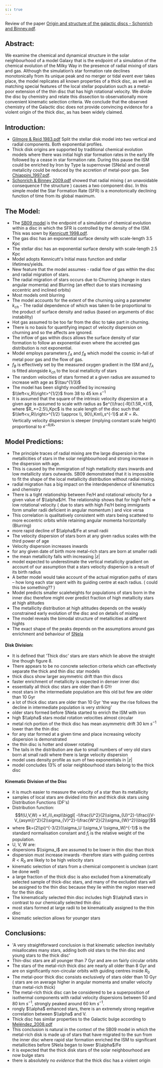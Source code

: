 ```yaml
---
s:: true
---
```

Review of the paper [Origin and structure of the galactic discs - Schonrich and Binney.pdf](../../../../PDFs/Origin%20and%20structure%20of%20the%20galactic%20discs%20-%20Schonrich%20and%20Binney.pdf). 

## Abstract:

We examine the chemical and dynamical structure in the solar neighbourhood of a model Galaxy that is the endpoint of a simulation of the chemical evolution of the Milky Way in the presence of radial mixing of stars and gas. Although the simulation’s star formation rate declines monotonically from its unique peak and no merger or tidal event ever takes place, the model replicates all known properties of a thick disc, as well as matching special features of the local stellar population such as a metal-poor extension of the thin disc that has high rotational velocity. We divide the disc by chemistry and relate this dissection to observationally more convenient kinematic selection criteria. We conclude that the observed chemistry of the Galactic disc does not provide convincing evidence for a violent origin of the thick disc, as has been widely claimed.

## Introduction:

- [Gilmore & Reid 1983.pdf](../../../../PDFs/Gilmore%20&%20Reid%201983.pdf) Split the stellar disk model into two vertical and radial components. Both exponential profiles.
- Thick disk origins are supported by traditional chemical evolution models where there was initial high star formation rates in the early life followed by a cease in star formation rate. During this pause the ISM could be enriched by Iron by Type Ia supernovae (SNeIa) and overall metalicity could be reduced by the accretion of metal-poor gas. See [Chiappini_1997.pdf](../../../../PDFs/Chiappini_1997.pdf). 
- [Schonrich & Binney 2009.pdf](../../../../PDFs/Schonrich%20&%20Binney%202009.pdf) showed that radial mixing ( an unavoidable consequence f the structure ) causes a two component disc. In this simple model the Star Formation Rate (SFR) is a monotonically declining function of time from its global maximum.

## The Model:

- The [SB09 model](./SB09%20model.md) is the endpoint of a simulation of chemical evolution within a disc in which the SFR is controlled by the density of the ISM. This was sown by [Kennicutt 1998.pdf](../../../../PDFs/Kennicutt%201998.pdf).
- The gas disc has an exponential surface density with scale-length 3.5 Kpc
- The stellar disc has an exponential surface density with scale-length 2.5 Kpc
- Model adopts Kennicutt's Initial mass function and stellar lifetimes/yields.
- New feature that the model assumes - radial flow of gas within the disc and radial migration of stars.
- The radial migration of stars occurs due to Churning (change in stars angular momenta) and Blurring (an effect due to stars increasing eccentric and inclined orbits)
- Most models omit blurring
- The model accounts for the extent of the churning using a parameter $k_{ch}$ - The radial dependence of which was taken to be proportional to the product of surface density and radius (based on arguments of disc instability)
- Hot gas assumed to be too far from the disc to take part in churning.
- There is no basis for quantifying impact of velocity dispersion on churning and so the affects are ignored.
- The inflow of gas within discs allows  the surface density of star formation to follow an exponential even where the accreted gas distribution is not exponential.
- Model employs parameters $f_A$ and $f_B$ which model the cosmic in-fall of metal poor gas and the flow of gas.
- $f_B$ is effectively set by the measured oxygen gradient in the ISM and $f_A$ is fitted alongside $k_{ch}$ to the local metallicity of stars
- The random velocities of stars formed at a given radius are assumed to increase with age as $\\tau^{1/3}$  
- The model has been slightly modified by increasing $\\left<v_R\\right>^{1/2}$ from 38 to 45 km $s^{-1}$ 
- It is assumed that the square of the intrinsic velocity dispersion at a given age is assumed to scale with radius as $e^{\\frac{-R}{1.5R_*}}$, where $R_*=2.5\\,Kpc$ is the scale length of the disc such that $\\left<v_R\\right>^{1/2} \\approx \\, 90\\,Km\\,s^{-1}$ at $R=R_*$. Vertically velocity dispersion is steeper (implying constant scale height) proportional to $e^{-R/R_*}$ 

## Model Predictions:

- The principle traces of radial mixing are the large dispersion in the metallicities of stars in the solar neighbourhood and strong increase in the dispersion with age.
- This is caused by the immigration of high metallicity stars inwards and low metallicity stars outwards. SB09 demonstrated that it is impossible to fit the shape of the local metallicity distribution without radial mixing.
- radial migration has a big impact on the interdependence of kinematics and chemistry
- There is a tight relationship between Fe/H and rotational velocity for a given value of $\\alpha$/H. The relationship shows that for high Fe/H => low rotational velocity ( due to stars with high Fe/H being immigrants form smaller radii deficient in angular momentum ) and vice versa
- This correlation is qualitatively consistent with stars being scattered to more eccentric orbits while retaining angular momenta horizontally (Blurring)
- more rapid decline of $\\alpha$/Fe at small radii
-  The velocity dispersion of stars born at any given radius scales with the third power of age
- Velocity dispersion increases inwards
- for any given date of birth more metal-rich stars are born at smaller radii
- the mean metallicity falls with increasing $|z|$ 
- model expected to underestimate the  vertical metallicity gradient on account of  our assumption that a stars velocity dispersion is a result of its birth radius
- A better model would take account of the actual migration paths of stars – how long each star spent with its guiding centre at each radius. ( could this be something?? )
- Model predicts smaller scaleheights for populations of stars born in the inner disc therefore might over predict fraction of high metallicity stars at high altitudes
- The metallicity distribution at high altitudes depends on the weakly constrained early evolution of the disc and on details of mixing
- The model reveals the bimodal structure of metallicities at different hights
- The exact shape of the peaks depends on the assumptions around gas enrichment and  behaviour of [SNeIa](./SNeIa.md)

#### Disk Division:

- It is defined that 'Thick disc' stars are stars which lie above the straight line though figure 8.
- There appears to be no concrete selection criteria which can effectively separate the thick and thin disc star models
- thick discs show larger asymmetric drift than thin discs
- faster enrichment of metallicity is expected in denser inner disc
- essentially all thick disc stars are older than 6 GYr
- most stars in the intermediate population are this old but few are older than 10 Gyr
- a lot of thick disc stars are older than 10 Gyr 'the way the rise follows the decline in intermediate population is very striking'
- older stars formed before SNeIa started to enrich the ISM with iron
- high $\\alpha$ stars modal rotation velocities almost circular
- metal rich portion of the thick disc has mean asymmetric drift 30 km $s^{-1}$ lower than the thin disc
- for any star formed at a given time and place increasing velocity dispersion is demonstrated
- the thin disc is hotter and slower rotating
- The tails in the distribution are due to small numbers of very old stars born at small radii where there is large velocity dispersion
- model uses density profile as sum of two exponentials in $|z|$ 
- model concludes 13% of solar neighbourhood stars belong to the thick disc

#### Kinematic Division of the Disc

- it is much easier to measure the velocity of a star than its metallicity
- samples of local stars are divided into thin and thick disk stars using Distribution Functions (DF's)
- Distribution function:
$$f(U,V,W) = kf_i\\,exp\\biggl[ -\\frac{U^2}{2\\sigma_{U}^2}-\\frac{(V-V_{asym})^2}{2\\sigma_{V}^2}-\\frac{W^2}{2\\sigma_{W}^2}\\biggr]$$
- where $k=(2\\pi)^{-3/2}(\\sigma_U \\sigma_V \\sigma_W)^{-1}$ is the standard normalisation constant and $f_i$ is the relative weight of the population.
- U, V, W are:
- dispersions $\\sigma_i$ are assumed to be lower in thin disc than thick
- dispersion must increase inwards -therefore stars with guiding centres $R<R_0$ are likely to be high velocity stars
- kinematic selection of stars from a chemical component is unclean (cant be done well)
- a large fraction of the thick disc is also excluded from a kinematically selected sample of thick-disc stars, and many of the excluded stars will be assigned to the thin disc because they lie within the region reserved for the thin disc
- The kinematically selected thin disc includes high $\\alpha$ stars in contrast to our chemically selected thin disc
- most stars formed at large radii to be kinematically assigned to the thin disc
- kinematic selection allows for younger stars

## Conclusions:

- 'A very straightforward conclusion is that kinematic selection inevitably misallocates many stars, adding both old stars to the thin disc and young stars to the thick disc'
- Thin-disc stars are all younger than 7 Gyr and are on fairly circular orbits
- The stars of the metal-rich thick disc are nearly all older than 8 Gyr and are on significantly non-circular orbits with guiding centres inside $R_0$ 
- The metal-poor thick disc consists exclusively of stars older than 10 Gyr ( stars are on average higher in angular momenta and smaller velocity than metal-rich thick)
- The metal-rich thick disc can be considered to be a superposition of isothermal components with radial velocity dispersions between 50 and 80 km $s^{−1}$, strongly peaked around 60 km $s^{−1}$.
- rongly  $\\alpha$ enhanced stars, there is an extremely strong negative correlation between $\\alpha$ and V.
- Thick disc has similar properties to the Galactic bulge according to [Meléndez_2008.pdf](../../../../PDFs/Mel%C3%A9ndez_2008.pdf) 
- This conclusion is natural in the context of the SB09 model in which the metal-rich disk is made up of stars that have migrated to the sun from the inner disc where rapid star formation enriched the ISM to significant metallicities before SNeIa began to lower $\\alpha$/Fe 
- it is expected that the thick disk stars of the solar neighbourhood are now bulge stars
- there is absolutely no *evidence* that the thick disc has a violent origin